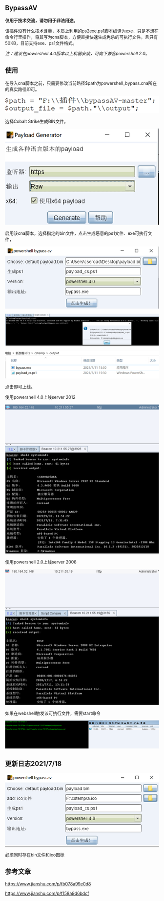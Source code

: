 ## BypassAV

**仅用于技术交流，请勿用于非法用途。**

该插件没有什么技术含量，本质上利用的ps2exe.ps1脚本编译为exe，只是不想在命令行里操作，将其写为cna脚本，方便直接快速生成免杀的可执行文件。且只有50KB，目前支持exe、ps1文件格式。

*注：建议在powershell 4.0版本以上机器安装，可向下兼容powershell 2.0。*

## 使用 

在导入cna脚本之前，只需要修改当前路径$path为powershell_bypass.cna所在的真实路径即可。


![/image-20210712171240246](images/image-20210830144856705.png)

选择Cobalt Strike生成BIN文件。

![image-20210711183204262](images/image-20210711183204262.png)

启用该cna脚本，选择指定的bin文件，点击生成恶意的ps1文件、exe可执行文件，

![image-20210711183400378](images/image-20210711183400378.png)



![image-20210712164507542](images/image-20210712164507542.png)

![image-20210711183541272](images/image-20210711183541272.png)



点击即可上线。

使用powershell 4.0上线server 2012

![image-20210711183628292](images/image-20210711183628292.png)

使用powershell 2.0上线server 2008

![image-20210711183645879](images/image-20210711183645879.png)

如果在webshell触发该可执行文件，需要start命令

![image-20210713120053228](images/image-20210713120053228.png)

## 更新日志2021/7/18

![image-20210718161334709](images/image-20210718161334709.png)

必须同时存在bin文件和ico图标
## 参考文章

https://www.jianshu.com/p/fb078a99e0d8

https://www.jianshu.com/p/f158a9d6bdcf
